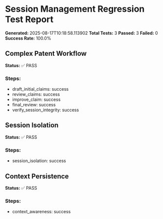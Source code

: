 # Session Management Regression Test Report

**Generated:** 2025-08-17T10:18:58.113902
**Total Tests:** 3
**Passed:** 3
**Failed:** 0
**Success Rate:** 100.0%

## Complex Patent Workflow

**Status:** ✅ PASS

### Steps:
- draft_initial_claims: success
- review_claims: success
- improve_claim: success
- final_review: success
- verify_session_integrity: success

## Session Isolation

**Status:** ✅ PASS

### Steps:
- session_isolation: success

## Context Persistence

**Status:** ✅ PASS

### Steps:
- context_awareness: success

